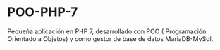 # POO-PHP-7
Pequeña aplicación en PHP 7, desarrollado con POO ( Programación Orientado a Objetos) y como gestor de base de datos MariaDB-MySql.
